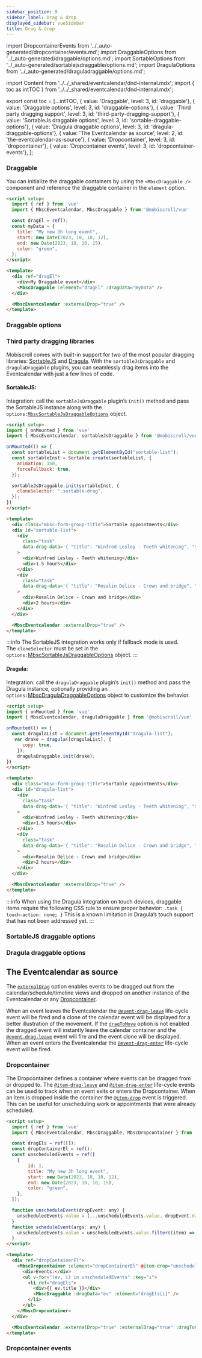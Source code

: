 ```yaml
---
sidebar_position: 9
sidebar_label: Drag & drop
displayed_sidebar: vueSidebar
title: Drag & drop
---
```


import DropcontainerEvents from '../_auto-generated/dropcontainer/events.md';
import DraggableOptions from '../_auto-generated/draggable/options.md';
import SortableOptions from '../_auto-generated/sortablejsdraggable/options.md';
import DragulaOptions from '../_auto-generated/draguladraggable/options.md';

import Content from '../../_shared/eventcalendar/dnd-internal.mdx';
import { toc as intTOC } from '../../_shared/eventcalendar/dnd-internal.mdx';

export const toc = [...intTOC,
  { value: 'Draggable', level: 3, id: 'draggable'},
  { value: 'Draggable options', level: 3, id: 'draggable-options'},
  { value: 'Third party dragging support', level: 3, id: 'third-party-dragging-support'},
  { value: 'SortableJs draggable options', level: 3, id: 'sortable-draggable-options'},
  { value: 'Dragula draggable options', level: 3, id: 'dragula-draggable-options'},
  { value: 'The Eventcalendar as source', level: 2, id: 'the-eventcalendar-as-source'},
  { value: 'Dropcontainer', level: 3, id: 'dropcontainer'},
  { value: 'Dropcontainer events', level: 3, id: 'dropcontainer-events'},
];

<Content />

<h3 id="draggable">Draggable</h3>

You can initialize the draggable containers by using the `<MbscDraggable />` component and reference the draggable container in the `element` option.

```html
<script setup>
  import { ref } from 'vue'
  import { MbscEventcalendar, MbscDraggable } from '@mobiscroll/vue'

  const dragEl = ref();
  const myData = {
    title: "My new 3h long event",
    start: new Date(2023, 10, 10, 12),
    end: new Date(2023, 10, 10, 15),
    color: "green",
  };
</script>

<template>
  <div ref="dragEl">
    <div>My Draggable event</div>
    <MbscDraggable :element="dragEl" :dragData="myData" />
  </div>

  <MbscEventcalendar :externalDrop="true" />
</template>
```

<h3 id="draggable-options">Draggable options</h3>

<div className="option-list">
  <DraggableOptions />
</div>


<h3 id="third-party-dragging-support">Third party dragging libraries</h3>

Mobiscroll comes with built-in support for two of the most popular dragging libraries: [SortableJS](https://sortablejs.github.io/Sortable/) and [Dragula](https://bevacqua.github.io/dragula/). With the `sortableJsDraggable` and `dragulaDraggable` plugins, you can seamlessly drag items into the Eventcalendar with just a few lines of code.   

<h4 id="sortable-js">SortableJS:</h4>

Integration: call the `sortableJsDraggable` plugin’s `init()` method and pass the SortableJS instance along with the `options:`[`MbscSortableJsDraggableOptions`](#sortable-draggable-options) object.

```html
<script setup>
import { onMounted } from 'vue'
import { MbscEventcalendar, sortableJsDraggable } from '@mobiscroll/vue'

onMounted(() => {
  const sortableList = document.getElementById("sortable-list");
  const sortableInst = Sortable.create(sortableList, {
    animation: 150,
    forceFallback: true,
  });

  sortableJsDraggable.init(sortableInst, {
    cloneSelector: ".sortable-drag",
  });
})
</script>

<template>
  <div class="mbsc-form-group-title">Sortable appointments</div>
  <div id="sortable-list">
    <div
      class="task"
      data-drag-data='{ "title": "Winfred Lesley - Teeth whitening", "start": "00:00", "end": "01:30" }'
    >
      <div>Winfred Lesley - Teeth whitening</div>
      <div>1.5 hours</div>
    </div>
    <div
      class="task"
      data-drag-data='{ "title": "Rosalin Delice - Crown and bridge", "start": "00:00", "end": "02:00" }'
    >
      <div>Rosalin Delice - Crown and bridge</div>
      <div>2 hours</div>
    </div>
  </div>

  <MbscEventcalendar :externalDrop="true" />
</template>
```

:::info
The SortableJS integration works only if fallback mode is used.  
The `cloneSelector` must be set in the `options:`[MbscSortableJsDraggableOptions](#sortable-draggable-options) object.
:::

<h4 id="dragula">Dragula:</h4>

Integration: call the `dragulaDraggable` plugin’s `init()` method and pass the Dragula instance, optionally providing an `options:`[MbscDragulaDraggableOptions](#dragula-draggable-options) object to customize the behavior.

```html
<script setup>
import { onMounted } from 'vue'
import { MbscEventcalendar, dragulaDraggable } from '@mobiscroll/vue'

onMounted(() => {
  const dragulaList = document.getElementById("dragula-list");
   var drake = dragula([dragulaList], {
      copy: true,
    });
    dragulaDraggable.init(drake);
})
</script>

<template>
  <div class="mbsc-form-group-title">Sortable appointments</div>
  <div id="dragula-list">
    <div
      class="task"
      data-drag-data='{ "title": "Winfred Lesley - Teeth whitening", "start": "00:00", "end": "01:30" }'
    >
      <div>Winfred Lesley - Teeth whitening</div>
      <div>1.5 hours</div>
    </div>
    <div
      class="task"
      data-drag-data='{ "title": "Rosalin Delice - Crown and bridge", "start": "00:00", "end": "02:00" }'
    >
      <div>Rosalin Delice - Crown and bridge</div>
      <div>2 hours</div>
    </div>
  </div>

  <MbscEventcalendar :externalDrop="true" />
</template>
```

:::info
When using the Dragula integration on touch devices, draggable items require the following CSS rule to ensure proper behavior:
`.task {
  touch-action: none;
}` 
This is a known limitation in Dragula’s touch support that has not been addressed yet.
:::

<h3 id="sortable-draggable-options">SortableJS draggable options</h3>

<div className="option-list">
  <SortableOptions />
</div>

<h3 id="dragula-draggable-options">Dragula draggable options</h3>

<div className="option-list">
  <DragulaOptions />
</div>

<h2 id="the-eventcalendar-as-source">The Eventcalendar as source</h2>

The [`externalDrag`](./api#opt-externalDrag) option enables events to be dragged out from the calendar/schedule/timeline views and dropped on another instance of the Eventcalendar or any [Dropcontainer](#dropcontainer).

When an event leaves the Eventcalendar the [`@event-drag-leave`](./api#event-onEventDragLeave) life-cycle event will be fired and a clone of the calendar event will be displayed for a better illustration of the movement. If the [`dragToMove`](./api#opt-dragToMove) option is not enabled the dragged event will instantly leave the calendar container and the [`@event-drag-leave`](./api#event-onEventDragLeave) event will fire and the event clone will be displayed. When an event enters the Eventcalendar the [`@event-drag-enter`](./api#event-onEventDragEnter) life-cycle event will be fired.


<h3 id="dropcontainer">Dropcontainer</h3>

The Dropcontainer defines a container where events can be dragged from or dropped to. The [`@item-drag-leave`](#event-onItemDragLeave) and [`@item-drag-enter`](#event-onItemDragEnter) life-cycle events can be used to track when an event exits or enters the Dropcontainer. When an item is dropped inside the container the [`@item-drop`](#event-onItemDrop) event is triggered. This can be useful for unscheduling work or appointments that were already scheduled.

```html
<script setup>
  import { ref } from 'vue'
  import { MbscEventcalendar, MbscDraggable, MbscDropcontainer } from '@mobiscroll/vue'

  const dragEls = ref([]);
  const dropContainerEl = ref();
  const unscheduledEvents = ref([
    {
        id: 1,
        title: "My new 3h long event",
        start: new Date(2023, 10, 10, 12),
        end: new Date(2023, 10, 10, 15),
        color: "green",
    },
  ]);

  function unscheduleEvent(dropEvent: any) {
    unscheduledEvents.value = [...unscheduledEvents.value, dropEvent.data];
  }
  function scheduleEvent(args: any) {
    unscheduledEvents.value = unscheduledEvents.value.filter((item) => item.id !== args.event.id);
  }
</script>

<template>
  <div ref="dropContainerEl">
    <MbscDropcontainer :element="dropContainerEl" @item-drop="unscheduleEvent">
      <div>Events:</div>
      <ul v-for="(ev, i) in unscheduledEvents" :key="i">
        <li ref="dragEls">
          <div>{{ ev.title }}</div>
          <MbscDraggable :dragData="ev" :element="dragEls[i]" />
        </li>
      </ul>
    </MbscDropcontainer>
  </div>

  <MbscEventcalendar :externalDrop="true" :externalDrag="true" :dragToCreate="true" :dragToMove="true" @event-create="scheduleEvent" />
</template>
```

<h3 id="dropcontainer-events">Dropcontainer events</h3>

<div className="option-list">

<DropcontainerEvents />

</div>